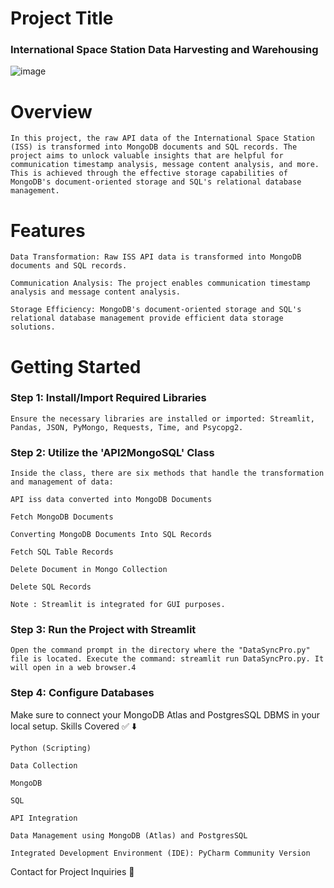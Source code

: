 # Project Title

### International Space Station Data Harvesting and Warehousing



![image](https://github.com/praveendecode/iss-data-warehouse-mongodb-sql-project/assets/95226524/c835d09c-8cfc-4d62-80fe-02e15a3618c5)


# Overview

    In this project, the raw API data of the International Space Station (ISS) is transformed into MongoDB documents and SQL records. The project aims to unlock valuable insights that are helpful for communication timestamp analysis, message content analysis, and more. This is achieved through the effective storage capabilities of MongoDB's document-oriented storage and SQL's relational database management.


# Features

    Data Transformation: Raw ISS API data is transformed into MongoDB documents and SQL records.
    
    Communication Analysis: The project enables communication timestamp analysis and message content analysis.
    
    Storage Efficiency: MongoDB's document-oriented storage and SQL's relational database management provide efficient data storage solutions.

# Getting Started

### Step 1: Install/Import Required Libraries

    Ensure the necessary libraries are installed or imported: Streamlit, Pandas, JSON, PyMongo, Requests, Time, and Psycopg2.
    
### Step 2: Utilize the 'API2MongoSQL' Class

    Inside the class, there are six methods that handle the transformation and management of data:

    API iss data converted into MongoDB Documents
    
    Fetch MongoDB Documents
    
    Converting MongoDB Documents Into SQL Records
    
    Fetch SQL Table Records
    
    Delete Document in Mongo Collection
    
    Delete SQL Records
    
    Note : Streamlit is integrated for GUI purposes.

    
### Step 3: Run the Project with Streamlit

    Open the command prompt in the directory where the "DataSyncPro.py" file is located. Execute the command: streamlit run DataSyncPro.py. It will open in a web browser.4
    
### Step 4: Configure Databases

Make sure to connect your MongoDB Atlas and PostgresSQL DBMS in your local setup.
Skills Covered ✅ ⬇️

    Python (Scripting)
    
    Data Collection
    
    MongoDB
    
    SQL
    
    API Integration
    
    Data Management using MongoDB (Atlas) and PostgresSQL
    
    Integrated Development Environment (IDE): PyCharm Community Version

Contact for Project Inquiries 🤝

